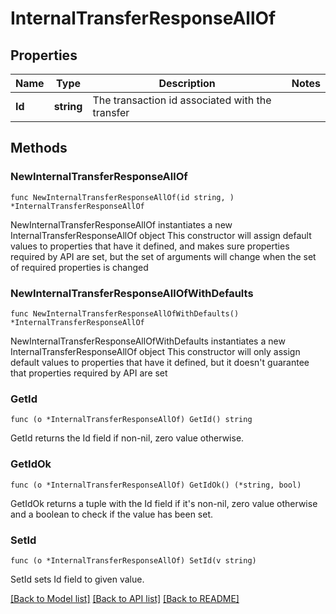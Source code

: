 # InternalTransferResponseAllOf

## Properties

Name | Type | Description | Notes
------------ | ------------- | ------------- | -------------
**Id** | **string** | The transaction id associated with the transfer | 

## Methods

### NewInternalTransferResponseAllOf

`func NewInternalTransferResponseAllOf(id string, ) *InternalTransferResponseAllOf`

NewInternalTransferResponseAllOf instantiates a new InternalTransferResponseAllOf object
This constructor will assign default values to properties that have it defined,
and makes sure properties required by API are set, but the set of arguments
will change when the set of required properties is changed

### NewInternalTransferResponseAllOfWithDefaults

`func NewInternalTransferResponseAllOfWithDefaults() *InternalTransferResponseAllOf`

NewInternalTransferResponseAllOfWithDefaults instantiates a new InternalTransferResponseAllOf object
This constructor will only assign default values to properties that have it defined,
but it doesn't guarantee that properties required by API are set

### GetId

`func (o *InternalTransferResponseAllOf) GetId() string`

GetId returns the Id field if non-nil, zero value otherwise.

### GetIdOk

`func (o *InternalTransferResponseAllOf) GetIdOk() (*string, bool)`

GetIdOk returns a tuple with the Id field if it's non-nil, zero value otherwise
and a boolean to check if the value has been set.

### SetId

`func (o *InternalTransferResponseAllOf) SetId(v string)`

SetId sets Id field to given value.



[[Back to Model list]](../../README.md#documentation-for-models) [[Back to API list]](../../README.md#documentation-for-api-endpoints) [[Back to README]](../../README.md)


